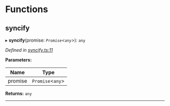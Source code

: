 

# Functions

<a id="syncify"></a>

##  syncify

▸ **syncify**(promise: *`Promise`<`any`>*): `any`

*Defined in [syncify.ts:11](https://github.com/polkadot-js/common/blob/1f0674c/packages/util/src/syncify.ts#L11)*

**Parameters:**

| Name | Type |
| ------ | ------ |
| promise | `Promise`<`any`> |

**Returns:** `any`

___


